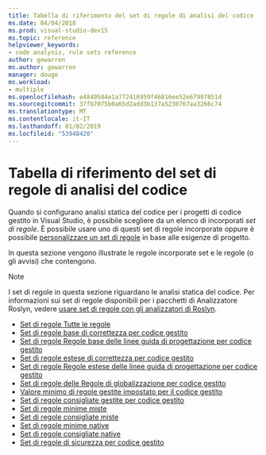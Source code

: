 ```yaml
---
title: Tabella di riferimento del set di regole di analisi del codice
ms.date: 04/04/2018
ms.prod: visual-studio-dev15
ms.topic: reference
helpviewer_keywords:
- code analysis, rule sets reference
author: gewarren
ms.author: gewarren
manager: douge
ms.workload:
- multiple
ms.openlocfilehash: e4849584e1a772416959f46816ee52e67997851d
ms.sourcegitcommit: 37fb7075b0a65d2add3b137a5230767aa3266c74
ms.translationtype: MT
ms.contentlocale: it-IT
ms.lasthandoff: 01/02/2019
ms.locfileid: "53948420"
---
```

# <a name="code-analysis-rule-set-reference"></a>Tabella di riferimento del set di regole di analisi del codice

Quando si configurano analisi statica del codice per i progetti di codice gestito in Visual Studio, è possibile scegliere da un elenco di incorporati *set di regole*. È possibile usare uno di questi set di regole incorporate oppure è possibile [personalizzare un set di regole](../code-quality/how-to-create-a-custom-rule-set.md) in base alle esigenze di progetto.

In questa sezione vengono illustrate le regole incorporate set e le regole (o gli avvisi) che contengono.

> [!NOTE]
> I set di regole in questa sezione riguardano le analisi statica del codice. Per informazioni sui set di regole disponibili per i pacchetti di Analizzatore Roslyn, vedere [usare set di regole con gli analizzatori di Roslyn](analyzer-rule-sets.md).

- [Set di regole Tutte le regole](all-rules-rule-set.md)
- [Set di regole base di correttezza per codice gestito](basic-correctness-rules-rule-set-for-managed-code.md)
- [Set di regole Regole base delle linee guida di progettazione per codice gestito](basic-design-guideline-rules-rule-set-for-managed-code.md)
- [Set di regole estese di correttezza per codice gestito](extended-correctness-rules-rule-set-for-managed-code.md)
- [Set di regole Regole estese delle linee guida di progettazione per codice gestito](extended-design-guidelines-rules-rule-set-for-managed-code.md)
- [Set di regole delle Regole di globalizzazione per codice gestito](globalization-rules-rule-set-for-managed-code.md)
- [Valore minimo di regole gestite impostato per il codice gestito](managed-minimum-rules-rule-set-for-managed-code.md)
- [Set di regole consigliate gestite per codice gestito](managed-recommended-rules-rule-set-for-managed-code.md)
- [Set di regole minime miste](mixed-minimum-rules-rule-set.md)
- [Set di regole consigliate miste](mixed-recommended-rules-rule-set.md)
- [Set di regole minime native](native-minimum-rules-rule-set.md)
- [Set di regole consigliate native](native-recommended-rules-rule-set.md)
- [Set di regole di sicurezza per codice gestito](security-rules-rule-set-for-managed-code.md)
